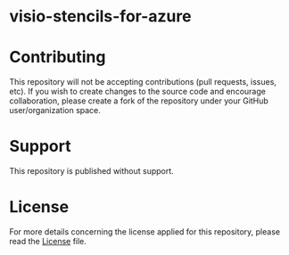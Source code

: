 # visio-stencils-for-azure

# Contributing 
This repository will not be accepting contributions (pull requests, issues, etc). If you wish to create changes to the source code and encourage collaboration, please create a fork of the repository under your GitHub user/organization space.

# Support 
This repository is published without support.

# License
For more details concerning the license applied for this repository, please read the [License](./LICENSE) file.
